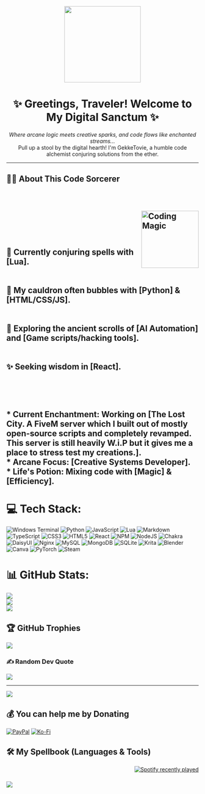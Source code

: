 <p align="center">
  <img src="https://media.giphy.com/media/3oKIPuIDwzDTU6tjoQ/giphy.gif" width="200" />
  </p>

<h1 align="center">✨ Greetings, Traveler! Welcome to My Digital Sanctum ✨</h1>

<p align="center">
  <i>Where arcane logic meets creative sparks, and code flows like enchanted streams...</i>
  <br />
  Pull up a stool by the digital hearth! I'm GekkeTovie, a humble code alchemist conjuring solutions from the ether.
</p>

---

## 🧙‍♂️ About This Code Sorcerer<br><br><p align="left"><br>  <img align="right" src="https://media.giphy.com/media/LmNwrBhejkK9Ebz570/giphy.gif" width="150" alt="Coding Magic"><br>  </p><br><br>🔮 Currently conjuring spells with **[Lua]**.<br><br><br>🧪 My cauldron often bubbles with **[Python]** & **[HTML/CSS/JS]**.<br><br><br>📜 Exploring the ancient scrolls of **[AI Automation]** and **[Game scripts/hacking tools]**.<br><br><br>✨ Seeking wisdom in **[React]**.<br><br><br><br><br>* **Current Enchantment:** Working on [The Lost City. A FiveM server which I built out of mostly open-source scripts and completely revamped. This server is still heavily W.i.P but it gives me a place to stress test my creations.].<br>* **Arcane Focus:** [Creative Systems Developer].<br>* **Life's Potion:** Mixing code with [Magic] & [Efficiency].<br>


# 💻 Tech Stack:
![Windows Terminal](https://img.shields.io/badge/Windows%20Terminal-%234D4D4D.svg?style=for-the-badge&logo=windows-terminal&logoColor=white) ![Python](https://img.shields.io/badge/python-3670A0?style=for-the-badge&logo=python&logoColor=ffdd54) ![JavaScript](https://img.shields.io/badge/javascript-%23323330.svg?style=for-the-badge&logo=javascript&logoColor=%23F7DF1E) ![Lua](https://img.shields.io/badge/lua-%232C2D72.svg?style=for-the-badge&logo=lua&logoColor=white) ![Markdown](https://img.shields.io/badge/markdown-%23000000.svg?style=for-the-badge&logo=markdown&logoColor=white) ![TypeScript](https://img.shields.io/badge/typescript-%23007ACC.svg?style=for-the-badge&logo=typescript&logoColor=white) ![CSS3](https://img.shields.io/badge/css3-%231572B6.svg?style=for-the-badge&logo=css3&logoColor=white) ![HTML5](https://img.shields.io/badge/html5-%23E34F26.svg?style=for-the-badge&logo=html5&logoColor=white) ![React](https://img.shields.io/badge/react-%2320232a.svg?style=for-the-badge&logo=react&logoColor=%2361DAFB) ![NPM](https://img.shields.io/badge/NPM-%23CB3837.svg?style=for-the-badge&logo=npm&logoColor=white) ![NodeJS](https://img.shields.io/badge/node.js-6DA55F?style=for-the-badge&logo=node.js&logoColor=white) ![Chakra](https://img.shields.io/badge/chakra-%234ED1C5.svg?style=for-the-badge&logo=chakraui&logoColor=white) ![DaisyUI](https://img.shields.io/badge/daisyui-5A0EF8?style=for-the-badge&logo=daisyui&logoColor=white) ![Nginx](https://img.shields.io/badge/nginx-%23009639.svg?style=for-the-badge&logo=nginx&logoColor=white) ![MySQL](https://img.shields.io/badge/mysql-4479A1.svg?style=for-the-badge&logo=mysql&logoColor=white) ![MongoDB](https://img.shields.io/badge/MongoDB-%234ea94b.svg?style=for-the-badge&logo=mongodb&logoColor=white) ![SQLite](https://img.shields.io/badge/sqlite-%2307405e.svg?style=for-the-badge&logo=sqlite&logoColor=white) ![Krita](https://img.shields.io/badge/Krita-203759?style=for-the-badge&logo=krita&logoColor=EEF37B) ![Blender](https://img.shields.io/badge/blender-%23F5792A.svg?style=for-the-badge&logo=blender&logoColor=white) ![Canva](https://img.shields.io/badge/Canva-%2300C4CC.svg?style=for-the-badge&logo=Canva&logoColor=white) ![PyTorch](https://img.shields.io/badge/PyTorch-%23EE4C2C.svg?style=for-the-badge&logo=PyTorch&logoColor=white) ![Steam](https://img.shields.io/badge/steam-%23000000.svg?style=for-the-badge&logo=steam&logoColor=white)
# 📊 GitHub Stats:
![](https://github-readme-stats.vercel.app/api?username=GekkeTovie&theme=dark&hide_border=false&include_all_commits=true&count_private=true)<br/>
![](https://nirzak-streak-stats.vercel.app/?user=GekkeTovie&theme=dark&hide_border=false)<br/>
![](https://github-readme-stats.vercel.app/api/top-langs/?username=GekkeTovie&theme=dark&hide_border=false&include_all_commits=true&count_private=true&layout=compact)

## 🏆 GitHub Trophies
![](https://github-profile-trophy.vercel.app/?username=GekkeTovie&theme=monokai&no-frame=false&no-bg=false&margin-w=4)

### ✍️ Random Dev Quote
![](https://quotes-github-readme.vercel.app/api?type=horizontal&theme=gruvbox)

---
[![](https://visitcount.itsvg.in/api?id=GekkeTovie&icon=3&color=4)](https://visitcount.itsvg.in)

  ## 💰 You can help me by Donating
  [![PayPal](https://img.shields.io/badge/PayPal-00457C?style=for-the-badge&logo=paypal&logoColor=white)](https://paypal.me/GekkeTovie) [![Ko-Fi](https://img.shields.io/badge/Ko--fi-F16061?style=for-the-badge&logo=ko-fi&logoColor=white)](https://ko-fi.com/GekkeTovie) 

  
<!-- Proudly created with GPRM ( https://gprm.itsvg.in ) -->
## 🛠️ My Spellbook (Languages & Tools)

<div align="right">
  <a href="https://open.spotify.com/user/z7mxk1p4j0b10b9hzevfrjc1y">
    <img src="https://spotify-recently-played-readme.vercel.app/api?user=z7mxk1p4j0b10b9hzevfrjc1y&count=5" alt="Spotify recently played"  />
  </a>
</div>

###

<img align="left" src="https://profile-counter.glitch.me/GekkeTovie/count.svg?"  />

###

